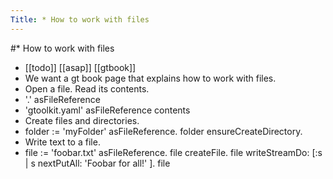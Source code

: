 ---Title: * How to work with files---#* How to work with files- [[todo]] [[asap]] [[gtbook]]- We want a gt book page that explains how to work with files.- Open a file. Read its contents.- '.' asFileReference- 'gtoolkit.yaml' asFileReference contents- Create files and directories.- folder := 'myFolder' asFileReference.folder ensureCreateDirectory.- Write text to a file.- file := 'foobar.txt' asFileReference.file createFile.file writeStreamDo: [:s | s nextPutAll: 'Foobar for all!' ].file